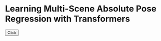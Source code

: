 # Learning Multi-Scene Absolute Pose Regression with Transformers

<button onclick="window.location.href='[https://bing.com](https://github.com/ronferens/ronferens.github.io/blob/main/_content/ICCV21_Learning_Multi_Scene_Pose_Regression.pdf)https://github.com/ronferens/ronferens.github.io/blob/main/_content/ICCV21_Learning_Multi_Scene_Pose_Regression.pdf';">Click</button>
